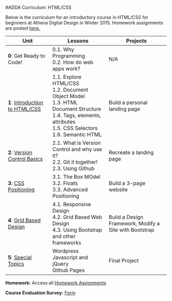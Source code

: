 #ADDA Curriculum: HTML/CSS

Below is the curriculum for an introductory course in HTML/CSS for beginners at Athena Digital Design in Winter 2015. Homework assignments are posted [here.](https://github.com/opebukola/ADDACurriculum/blob/master/units/homework.md)


| Unit          | Lessons     | Projects |
| ------------- |-------------|----------|
| **0**: Get Ready to Code!  | 0.1. Why Programming <br>0.2. How do web apps work? | N/A |
| **1**: [Introduction to HTML/CSS](https://github.com/opebukola/ADDACurriculum/blob/master/units/1-introhtmlcss.md)  | 1.1. Explore HTML/CSS <br>1.2. Document Object Model <br> 1.3. HTML Document Structure <br> 1.4. Tags, elements, attributes <br> 1.5. CSS Selectors <br> 1.6. Semantic HTML | Build a personal landing page |
| **2**: [Version Control Basics](https://github.com/opebukola/ADDACurriculum/blob/master/units/2-versioncontrol.md)  | 2.1. What is Version Control and why use it? <br>2.2. Git it together! <br> 2.3. Using Github | Recreate a landing page|
| **3**: [CSS Positioning](https://github.com/opebukola/ADDACurriculum/blob/master/units/3-csspositioning.md)  | 3.1. The Box MOdel <br>3.2. Floats <br> 3.3. Advanced Positioning | Build a 3-page website|
| **4**: [Grid Based Design](https://github.com/opebukola/ADDACurriculum/blob/master/units/4-gridbaseddesign.md)  | 4.1. Responsive Design <br>4.2. Grid Based Web Design <br> 4.3. Using Bootstrap and other frameworks | Build a Design Framework, Modify a Site with Bootstrap |
| **5**: [Special Topics](https://github.com/opebukola/ADDACurriculum/blob/master/units/5-specialtopics.md)  | Wordpress <br>Javascript and jQuery <br>Github Pages | Final Project |

**Homework:** Access all [Homework Assignments](https://github.com/opebukola/ADDACurriculum/blob/master/units/homework.md) 

**Course Evaluation Survey:** [Form](http://goo.gl/forms/kiCRQabz5H) 


 
